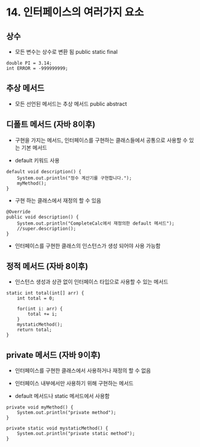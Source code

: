 # 14. 인터페이스의 여러가지 요소


## 상수

- 모든 변수는 상수로 변환 됨 public static final 
```
double PI = 3.14;
int ERROR = -999999999;
```
## 추상 메서드

- 모든 선언된 메서드는 추상 메서드 public abstract

## 디폴트 메서드 (자바 8이후)

- 구현을 가지는 메서드, 인터페이스를 구현하는 클래스들에서 공통으로 사용할 수 있는 기본 메서드 

- default 키워드 사용
```
default void description() {
	System.out.println("정수 계산기를 구현합니다.");
	myMethod();
}
```
- 구현 하는 클래스에서 재정의 할 수 있음
```
@Override
public void description() {
	System.out.println("CompleteCalc에서 재정의한 default 메서드");
	//super.description();
}
```

- 인터페이스를 구현한 클래스의 인스턴스가 생성 되어야 사용 가능함



## 정적 메서드 (자바 8이후)

- 인스턴스 생성과 상관 없이 인터페이스 타입으로 사용할 수 있는 메서드
```
static int total(int[] arr) {
	int total = 0;
		
	for(int i: arr) {
		total += i;
	}
	mystaticMethod();
	return total;
}
```

## private 메서드 (자바 9이후)

- 인터페이스를 구현한 클래스에서 사용하거나 재정의 할 수 없음

- 인터페이스 내부에서만 사용하기 위해 구현하는 메서드 

- default 메서드나 static 메서드에서 사용함 

```
private void myMethod() {
	System.out.println("private method");
}
	
private static void mystaticMethod() {
	System.out.println("private static method");
}
```